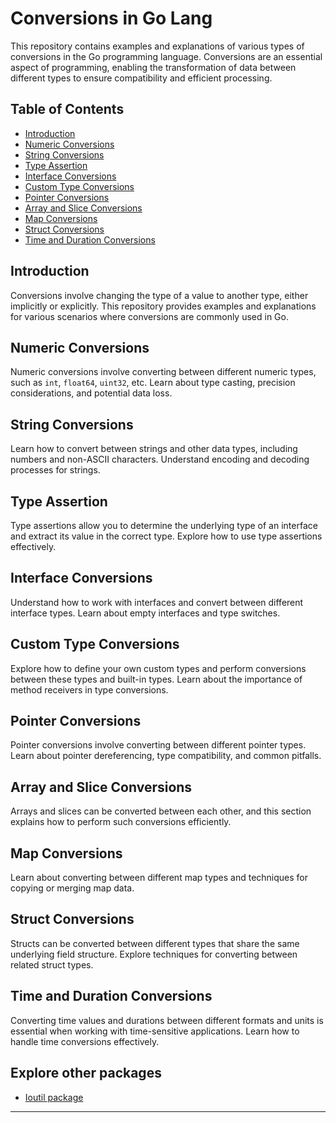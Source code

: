 # Conversions in Go Lang

This repository contains examples and explanations of various types of conversions in the Go programming language. Conversions are an essential aspect of programming, enabling the transformation of data between different types to ensure compatibility and efficient processing.

## Table of Contents

- [Introduction](#introduction)
- [Numeric Conversions](#numeric-conversions)
- [String Conversions](#string-conversions)
- [Type Assertion](#type-assertion)
- [Interface Conversions](#interface-conversions)
- [Custom Type Conversions](#custom-type-conversions)
- [Pointer Conversions](#pointer-conversions)
- [Array and Slice Conversions](#array-and-slice-conversions)
- [Map Conversions](#map-conversions)
- [Struct Conversions](#struct-conversions)
- [Time and Duration Conversions](#time-and-duration-conversions)

## Introduction

Conversions involve changing the type of a value to another type, either implicitly or explicitly. This repository provides examples and explanations for various scenarios where conversions are commonly used in Go.

## Numeric Conversions

Numeric conversions involve converting between different numeric types, such as `int`, `float64`, `uint32`, etc. Learn about type casting, precision considerations, and potential data loss.

## String Conversions

Learn how to convert between strings and other data types, including numbers and non-ASCII characters. Understand encoding and decoding processes for strings.

## Type Assertion

Type assertions allow you to determine the underlying type of an interface and extract its value in the correct type. Explore how to use type assertions effectively.

## Interface Conversions

Understand how to work with interfaces and convert between different interface types. Learn about empty interfaces and type switches.

## Custom Type Conversions

Explore how to define your own custom types and perform conversions between these types and built-in types. Learn about the importance of method receivers in type conversions.

## Pointer Conversions

Pointer conversions involve converting between different pointer types. Learn about pointer dereferencing, type compatibility, and common pitfalls.

## Array and Slice Conversions

Arrays and slices can be converted between each other, and this section explains how to perform such conversions efficiently.

## Map Conversions

Learn about converting between different map types and techniques for copying or merging map data.

## Struct Conversions

Structs can be converted between different types that share the same underlying field structure. Explore techniques for converting between related struct types.

## Time and Duration Conversions

Converting time values and durations between different formats and units is essential when working with time-sensitive applications. Learn how to handle time conversions effectively.

## Explore other packages

- [Ioutil package](https://github.com/Yashsharma1911/Golang-tutorial/blob/main/File/common-packages/ioutil_package.md)

---

